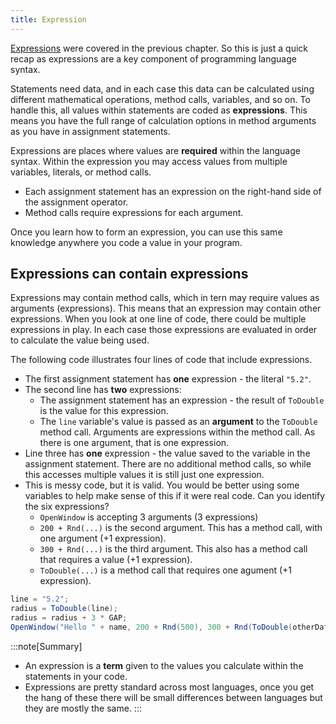 ```yaml
---
title: Expression
---
```


[Expressions](../../../1-sequence-and-data/1-concepts/04-expression) were covered in the previous chapter. So this is just a quick recap as expressions are a key component of programming language syntax.

Statements need data, and in each case this data can be calculated using different mathematical operations, method calls, variables, and so on. To handle this, all values within statements are coded as **expressions**. This means you have the full range of calculation options in method arguments as you have in assignment statements.

Expressions are places where values are **required** within the language syntax. Within the expression you may access values from multiple variables, literals, or method calls.

- Each assignment statement has an expression on the right-hand side of the assignment operator.
- Method calls require expressions for each argument.

Once you learn how to form an expression, you can use this same knowledge anywhere you code a value in your program.

## Expressions can contain expressions

Expressions may contain method calls, which in tern may require values as arguments (expressions). This means that an expression may contain other expressions. When you look at one line of code, there could be multiple expressions in play. In each case those expressions are evaluated in order to calculate the value being used.

The following code illustrates four lines of code that include expressions.

- The first assignment statement has **one** expression - the literal `"5.2"`.
- The second line has **two** expressions:
  - The assignment statement has an expression - the result of `ToDouble` is the value for this expression.
  - The `line` variable's value is passed as an **argument** to the `ToDouble` method call. Arguments are expressions within the method call. As there is one argument, that is one expression.
- Line three has **one** expression - the value saved to the variable in the assignment statement. There are no additional method calls, so while this accesses multiple values it is still just one expression.
- This is messy code, but it is valid. You would be better using some variables to help make sense of this if it were real code. Can you identify the six expressions?
  - `OpenWindow` is accepting 3 arguments (3 expressions)  
  - `200 + Rnd(...)` is the second argument. This has a method call, with one argument (+1 expression).
  - `300 + Rnd(...)` is the third argument. This also has a method call that requires a value (+1 expression).
  - `ToDouble(...)` is a method call that requires one agument (+1 expression).

```csharp
line = "5.2";
radius = ToDouble(line);
radius = radius + 3 * GAP;
OpenWindow("Hello " + name, 200 + Rnd(500), 300 + Rnd(ToDouble(otherData)));
```


:::note[Summary]
- An expression is a **term** given to the values you calculate within the statements in your code.
- Expressions are pretty standard across most languages, once you get the hang of these there will be small differences between languages but they are mostly the same.
:::